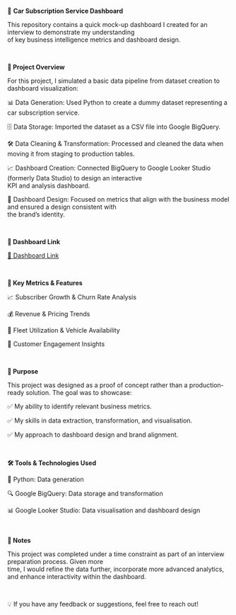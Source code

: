 🚗 **Car Subscription Service Dashboard**

This repository contains a quick mock-up dashboard I created for an interview to demonstrate my understanding <br>of key business intelligence metrics and dashboard design.

<br>

**📌 Project Overview**

For this project, I simulated a basic data pipeline from dataset creation to dashboard visualization:

📊 Data Generation: Used Python to create a dummy dataset representing a car subscription service.

🗄️ Data Storage: Imported the dataset as a CSV file into Google BigQuery.

🛠️ Data Cleaning & Transformation: Processed and cleaned the data when moving it from staging to production tables.

📈 Dashboard Creation: Connected BigQuery to Google Looker Studio (formerly Data Studio) to design an interactive <br>KPI and analysis dashboard.

🎨 Dashboard Design: Focused on metrics that align with the business model and ensured a design consistent with <br>the brand’s identity.

<br>

**🔗 Dashboard Link**

[🔗 Dashboard Link](https://lookerstudio.google.com/reporting/c05cc1e8-e857-4adf-904e-38214b20ce79)

<br>

**📌 Key Metrics & Features**

📈 Subscriber Growth & Churn Rate Analysis

💰 Revenue & Pricing Trends

🚙 Fleet Utilization & Vehicle Availability

👥 Customer Engagement Insights

<br>

**🎯 Purpose**

This project was designed as a proof of concept rather than a production-ready solution. The goal was to showcase:

✅ My ability to identify relevant business metrics.

✅ My skills in data extraction, transformation, and visualisation.

✅ My approach to dashboard design and brand alignment.

<br>

**🛠️ Tools & Technologies Used**

🐍 Python: Data generation

🔍 Google BigQuery: Data storage and transformation

📊 Google Looker Studio: Data visualisation and dashboard design

<br>

**📝 Notes**

This project was completed under a time constraint as part of an interview preparation process. Given more <br>time, I would refine the data further, incorporate more advanced analytics, and enhance interactivity within the dashboard.

<br>

💡 If you have any feedback or suggestions, feel free to reach out!
